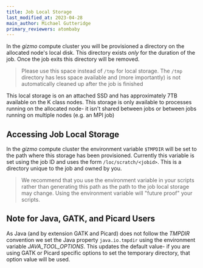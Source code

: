 ```yaml
---
title: Job Local Storage
last_modified_at: 2023-04-28
main_author: Michael Gutteridge
primary_reviewers: atombaby
---
```


In the _gizmo_ compute cluster you will be provisioned a directory on the allocated node's local disk.  This directory exists _only_ for the duration of the job.  Once the job exits this directory will be removed.

> Please use this space instead of `/tmp` for local storage.  The `/tmp` directory has less space available and (more importantly) is not automatically cleaned up after the job is finished

This local storage is on an attached SSD and has approximately 7TB available on the K class nodes.  This storage is only available to processes running on the allocated node- it isn't shared between jobs or between jobs running on multiple nodes (e.g. an MPI job)

## Accessing Job Local Storage

In the _gizmo_ compute cluster the environment variable `$TMPDIR` will be set to the path where this storage has been provisioned.  Currently this variable is set using the job ID and uses the form `/loc/scratch/<jobid>`.  This is a directory unique to the job and owned by you.

> We recommend that you use the environment variable in your scripts rather than generating this path as the path to the job local storage may change.  Using the environment variable will "future proof" your scripts.

## Note for Java, GATK, and Picard Users

As Java (and by extension GATK and Picard) does not follow the _TMPDIR_ convention we set the Java property `java.io.tmpdir` using the environment variable _JAVA_TOOL_OPTIONS_.  This updates the default value- if you are using GATK or Picard specific options to set the temporary directory, that option value will be used.
